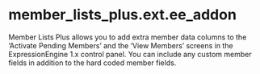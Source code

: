 member_lists_plus.ext.ee_addon
==============================

Member Lists Plus allows you to add extra member data columns to the ‘Activate Pending Members’ and the ‘View Members’ screens in the ExpressionEngine 1.x control panel. You can include any custom member fields in addition to the hard coded member fields.
